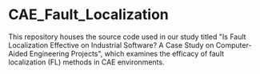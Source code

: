 # CAE_Fault_Localization
This repository houses the source code used in our study titled "Is Fault Localization Effective on Industrial Software? A Case Study on Computer-Aided Engineering Projects", which examines the efficacy of fault localization (FL) methods in CAE environments. 
